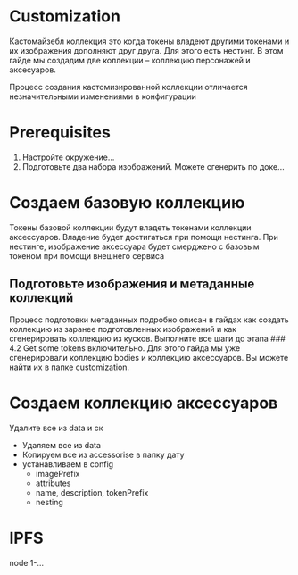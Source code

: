 # Customization

Кастомайзебл коллекция это когда токены владеют другими токенами и их изображения дополняют друг друга. Для этого есть нестинг. В этом гайде мы создадим две коллекции – коллекцию персонажей и аксесуаров.

Процесс создания кастомизированной коллекции отличается незначительными изменениями в конфигурации

# Prerequisites

1. Настройте окружение...
2. Подготовьте два набора изображений. Можете сгенерить по доке...


# Создаем базовую коллекцию

Токены базовой коллекции будут владеть токенами коллекции аксессуаров. Владение будет достигаться при помощи нестинга. При нестинге, изображение аксессуара будет смерджено с базовым токеном при помощи внешнего сервиса

## Подготовьте изображения и метаданные коллекций

Процесс подготовки метаданных подробно описан в гайдах как создать коллекцию из заранее подготовленных изображений и как сгенерировать коллекцию из кусков. Выполните все шаги до этапа ### 4.2 Get some tokens включительно. Для этого гайда мы уже сгенерировали коллекцию bodies и коллекцию аксессуаров. Вы можете найти их в папке customization. 


# Создаем коллекцию аксессуаров

Удалите все из data и ск

- Удаляем все из data
- Копируем все из accessorise в папку дату
- устанавливаем в config
  - imagePrefix
  - attributes
  - name, description, tokenPrefix
  - nesting

# IPFS
node 1-...

